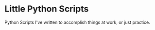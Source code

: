 # Little Python Scripts
 Python Scripts I've written to accomplish things at work, or just practice.
